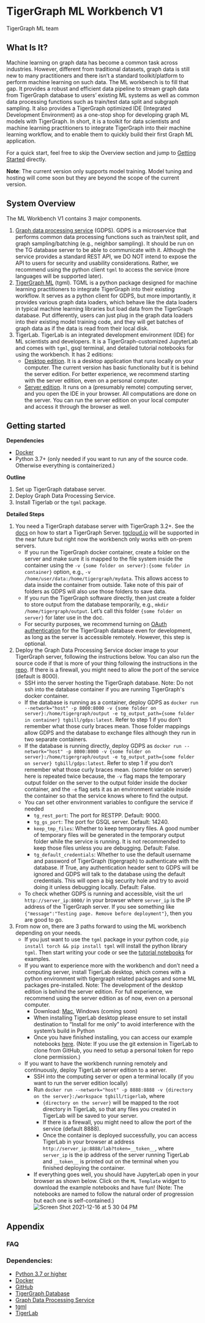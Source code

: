 # TigerGraph ML Workbench V1

TigerGraph ML team

## What Is It?

Machine learning on graph data has become a common task across industries. However, different from traditional datasets, graph data is still new to many practitioners and there isn’t a standard toolkit/platform to perform machine learning on such data. The ML workbench is to fill that gap. It provides a robust and efficient data pipeline to stream graph data from TigerGraph database to users’ existing ML systems as well as common data processing functions such as train/test data split and subgraph sampling. It also provides a TigerGraph optimized IDE (Integrated Development Environment) as a one-stop shop for developing graph ML models with TigerGraph. In short, it is a toolkit for data scientists and machine learning practitioners to integrate TigerGraph into their machine learning workflow, and to enable them to quickly build their first Graph ML application.

For a quick start, feel free to skip the Overview section and jump to [Getting Started](https://github.com/tg-bill/mlworkbench-docs#getting-started) directly.

**Note**: The current version only supports model training. Model tuning and hosting will come soon but they are beyond the scope of the current version.

## System Overview

The ML Workbench V1 contains 3 major components.

1. [Graph data processing service](https://github.com/TigerGraph-DevLabs/GDPS) (GDPS). GDPS is a microservice that performs common data processing functions such as train/test split, and graph sampling/batching (e.g., neighbor sampling). It should be run on the TG database server to be able to communicate with it. Although the service provides a standard REST API, we DO NOT intend to expose the API to users for security and usability considerations. Rather, we recommend using the python client `tgml` to access the service (more languages will be supported later).
2. [TigerGraph ML](https://github.com/TigerGraph-DevLabs/tgml) (tgml). TGML is a python package designed for machine learning practitioners to integrate TigerGraph into their existing workflow. It serves as a python client for GDPS, but more importantly, it provides various graph data loaders, which behave like the data loaders in typical machine learning libraries but load data from the TigerGraph database. Put differently, users can just plug in the graph data loaders into their existing model training code, and they will get batches of graph data as if the data is read from their local disk.
3. TigerLab. TigerLab is an integrated development environment (IDE) for ML scientists and developers. It is a TigerGraph-customized JupyterLab and comes with `tgml`, gsql terminal, and detailed tutorial notebooks for using the workbench. It has 2 editions:
   - [Desktop edition](https://github.com/TigerGraph-DevLabs/jupyterlab-desktop). It is a desktop application that runs locally on your computer. The current version has basic functionality but it is behind the server edition. For better experience, we recommend starting with the server edition, even on a personal computer.
   - [Server edition](https://github.com/TigerGraph-DevLabs/tigerlab). It runs on a (presumably remote) computing server, and you open the IDE in your browser. All computations are done on the server. You can run the server edition on your local computer and access it through the browser as well.

## Getting started
**Dependencies**
- [Docker](https://docs.docker.com/get-docker/)
- Python 3.7+ (only needed if you want to run any of the source code. Otherwise everything is containerized.)

**Outline**
1. Set up TigerGraph database server.
2. Deploy Graph Data Processing Service.
3. Install Tigerlab or the `tgml` package.

**Detailed Steps**
1. You need a TigerGraph database server with TigerGraph 3.2+. See the [docs](https://docs.tigergraph.com/tigergraph-server/3.3/getting-started/docker) on how to start a TigerGraph Server. [tgcloud.io](https://tgcloud.io/) will be supported in the near future but right now the workbench only works with on-prem servers. 
   - If you run the TigerGraph docker container, create a folder on the server and make sure it is mapped to the file system inside the container using the `-v {some folder on server}:{some folder in container}` option, e.g., `-v /home/user/data:/home/tigergraph/mydata`. This allows access to data inside the container from outside. Take note of this pair of folders as GDPS will also use those folders to save data. 
   - If you run the TigerGraph software directly, then just create a folder to store output from the database temporarily, e.g., `mkdir /home/tigergraph/output`. Let’s call this folder `{some folder on server}` for later use in the doc.   
   - For security purposes, we recommend turning on [OAuth authentication](https://docs.tigergraph.com/tigergraph-server/3.3/user-access/enabling-user-authentication#enable-restpp-authentication) for the TigerGraph database even for development, as long as the server is accessible remotely. However, this step is optional.
2. Deploy the Graph Data Processing Service docker image to your TigerGraph server, following the instructions below. You can also run the source code if that is more of your thing following the instructions in the [repo](https://github.com/TigerGraph-DevLabs/GDPS). If there is a firewall, you might need to allow the port of the service (default is 8000). 
   - SSH into the server hosting the TigerGraph database. Note: Do not ssh into the database container if you are running TigerGraph's docker container. 
   - If the database is running as a container, deploy GDPS as `docker run --network="host" -p 8000:8000 -v {some folder on server}:/home/tigergraph/output -e tg_output_path={some folder in container} tgbill/gdps:latest`. Refer to step 1 if you don’t remember what those curly braces mean. Those folder mappings allow GDPS and the database to exchange files although they run in two separate containers.
   - If the database is running directly, deploy GDPS as `docker run --network="host" -p 8000:8000 -v {some folder on server}:/home/tigergraph/output -e tg_output_path={some folder on server} tgbill/gdps:latest`. Refer to step 1 if you don’t remember what those curly braces mean. {some folder on server} here is repeated twice because, the `-v` flag maps the temporary output folder on the server to the output folder inside the docker container, and the `-e` flag sets it as an environment variable inside the container so that the service knows where to find the output.
   - You can set other environment variables to configure the service if needed
     - `tg_rest_port`: The port for RESTPP. Default: 9000.
     - `tg_gs_port`: The port for GSQL server. Default: 14240.
     - `keep_tmp_files`: Whether to keep temporary files. A good number of temporary files will be generated in the temporary output folder while the service is running. It is not recommended to keep those files unless you are debugging. Default: False.
     - `tg_default_credentials`: Whether to use the default username and password of TigerGraph (tigergraph) to authenticate with the database. If True, any authentication header sent to GDPS will be ignored and GDPS will talk to the database using the default credentials. This will open a big security hole and try to avoid doing it unless debugging locally. Default: False.
   - To check whether GDPS is running and accessible, visit the url `http://server_ip:8000/` in your browser where `server_ip` is the IP address of the TigerGraph server. If you see something like `{"message":"Testing page. Remove before deployment"}`, then you are good to go.
3. From now on, there are 3 paths forward to using the ML workbench depending on your needs.
   - If you just want to use the `tgml` package in your python code, `pip install torch && pip install tgml` will install the python library `tgml`. Then start writing your code or see the [tutorial notebooks](https://github.com/tg-bill/mlworkbench-docs/tree/main/tutorials/basics) for examples. 
   - If you want to experience more with the workbench and don’t need a computing server, install TigerLab desktop, which comes with a python environment with tigergraph related packages and some ML packages pre-installed. Note: The development of the desktop edition is behind the server edition. For full experience, we recommend using the server edition as of now, even on a personal computer.
     - Download: [Mac](https://tigergraph-public-data.s3.us-west-1.amazonaws.com/ml-workbench/JupyterLab.pkg), Windows (coming soon)
     - When installing TigerLab desktop please ensure to set install destination to “Install for me only” to avoid interference with the system’s build in Python
     - Once you have finished installing, you can access our example notebooks [here](https://github.com/tg-bill/mlworkbench-docs/tree/main/tutorials/basics). (Note: If you use the git extension in TigerLab to clone from GitHub, you need to setup a personal token for repo clone permission.)
   - If you want to have the workbench running remotely and continuously, deploy TigerLab server edition to a server.
     - SSH into the computing server or open a terminal locally (if you want to run the server edition locally)
     - Run `docker run --network="host" -p 8888:8888 -v {directory on the server}:/workspace tgbill/tigerlab`, where 
       - `{directory on the server}`  will be mapped to the root directory in TigerLab, so that any files you created in TigerLab will be saved to your server.
       - If there is a firewall, you might need to allow the port of the service (default 8888). 
       - Once the container is deployed successfully, you can access TigerLab in your browser at address `http://server_ip:8888/lab?token=__token__`, where `server_ip` is the ip address of the server running TigerLab and `__token__` is printed out on the terminal when you finished deploying the container. 
     - If everything goes well, you should have JupyterLab open in your browser as shown below. Click on the `ML Template` widget to download the example notebooks and have fun! (Note: The notebooks are named to follow the natural order of progression but each one is self-contained.)
![Screen Shot 2021-12-16 at 5 30 04 PM](https://user-images.githubusercontent.com/89414465/146474131-24b08d7b-19fc-443f-a709-8e47f6c86cb6.png)



## Appendix
### FAQ
### Dependencies:
- [Python 3.7 or higher](https://www.python.org/downloads/)
- [Docker](https://docs.docker.com/get-docker/) 
- [GitHub](https://github.com/) 
- [TigerGraph Database](https://docs.tigergraph.com/tigergraph-server/3.3/getting-started/docker)
- [Graph Data Processing Service](https://github.com/TigerGraph-DevLabs/GDPS)
- [tgml](https://github.com/TigerGraph-DevLabs/tgml)
- [TigerLab](https://github.com/TigerGraph-DevLabs/tigerlab)
